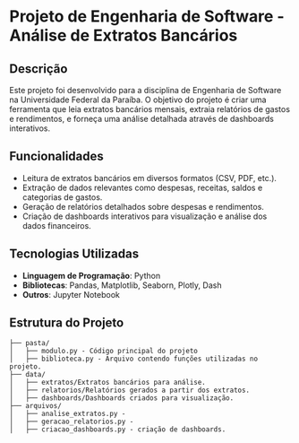 # Projeto de Engenharia de Software - Análise de Extratos Bancários

## Descrição

Este projeto foi desenvolvido para a disciplina de Engenharia de Software na Universidade Federal da Paraíba. O objetivo do projeto é criar uma ferramenta que leia extratos bancários mensais, extraia relatórios de gastos e rendimentos, e forneça uma análise detalhada através de dashboards interativos.

## Funcionalidades

- Leitura de extratos bancários em diversos formatos (CSV, PDF, etc.).
- Extração de dados relevantes como despesas, receitas, saldos e categorias de gastos.
- Geração de relatórios detalhados sobre despesas e rendimentos.
- Criação de dashboards interativos para visualização e análise dos dados financeiros.

## Tecnologias Utilizadas

- **Linguagem de Programação**: Python
- **Bibliotecas**: Pandas, Matplotlib, Seaborn, Plotly, Dash
- **Outros**: Jupyter Notebook

## Estrutura do Projeto

```plaintext
├── pasta/
│   ├── modulo.py - Código principal do projeto
│   ├── biblioteca.py - Arquivo contendo funções utilizadas no projeto.
├── data/
│   ├── extratos/Extratos bancários para análise.
│   ├── relatorios/Relatórios gerados a partir dos extratos.
│   ├── dashboards/Dashboards criados para visualização.
├── arquivos/
│   ├── analise_extratos.py - 
│   ├── geracao_relatorios.py - 
│   ├── criacao_dashboards.py - criação de dashboards.
